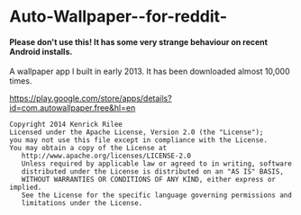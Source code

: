Auto-Wallpaper--for-reddit-
===========================

#### Please don't use this! It has some very strange behaviour on recent Android installs.

A wallpaper app I built in early 2013. It has been downloaded almost 10,000 times.

https://play.google.com/store/apps/details?id=com.autowallpaper.free&hl=en

<pre><code>Copyright 2014 Kenrick Rilee
Licensed under the Apache License, Version 2.0 (the "License");
you may not use this file except in compliance with the License.
You may obtain a copy of the License at
   http://www.apache.org/licenses/LICENSE-2.0
   Unless required by applicable law or agreed to in writing, software
   distributed under the License is distributed on an "AS IS" BASIS,
   WITHOUT WARRANTIES OR CONDITIONS OF ANY KIND, either express or implied.
   See the License for the specific language governing permissions and
   limitations under the License.</pre></code>
